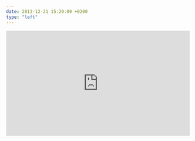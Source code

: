 ```yaml
---
date: 2013-12-21 15:20:09 +0200
type: "left"
---
```

<iframe src="https://www.facebook.com/plugins/post.php?href=https%3A%2F%2Fwww.facebook.com%2Fphoto.php%3Ffbid%3D10151960785569865%26set%3Da.10150382045299865.355740.580174864%26type%3D3&width=500" width="500" height="286" style="border:none;overflow:hidden" scrolling="no" frameborder="0" allowTransparency="true"></iframe>

